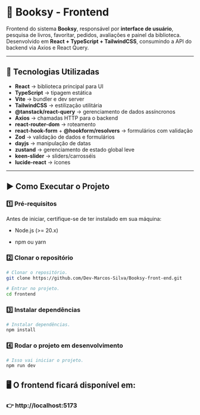 # 📘 Booksy - Frontend

Frontend do sistema **Booksy**, responsável por **interface de usuário**, pesquisa de livros, favoritar, pedidos, avaliações e painel da biblioteca.  
Desenvolvido em **React + TypeScript + TailwindCSS**, consumindo a API do backend via Axios e React Query.

---

## 🚀 Tecnologias Utilizadas

- **React** → biblioteca principal para UI  
- **TypeScript** → tipagem estática  
- **Vite** → bundler e dev server  
- **TailwindCSS** → estilização utilitária  
- **@tanstack/react-query** → gerenciamento de dados assíncronos  
- **Axios** → chamadas HTTP para o backend  
- **react-router-dom** → roteamento  
- **react-hook-form** + **@hookform/resolvers** → formulários com validação  
- **Zod** → validação de dados e formulários  
- **dayjs** → manipulação de datas  
- **zustand** → gerenciamento de estado global leve  
- **keen-slider** → sliders/carrosséis  
- **lucide-react** → ícones  

---

## ▶️ Como Executar o Projeto

### 1️⃣ Pré-requisitos

Antes de iniciar, certifique-se de ter instalado em sua máquina:

- Node.js
 (>= 20.x)

- npm
 ou yarn

### 2️⃣ Clonar o repositório

```bash
# Clonar o repositório.
git clone https://github.com/Dev-Marcos-Silva/Booksy-front-end.git

# Entrar no projeto.
cd frontend
```

### 3️⃣ Instalar dependências

```bash
# Instalar dependências.
npm install
```


### 4️⃣ Rodar o projeto em desenvolvimento

```bash
# Isso vai iniciar o projeto.
npm run dev
```

## 🖥️ O frontend ficará disponível em:
### 👉 http://localhost:5173